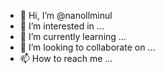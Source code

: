 - 👋 Hi, I’m @nanollminul
- 👀 I’m interested in ...
- 🌱 I’m currently learning ...
- 💞️ I’m looking to collaborate on ...
- 📫 How to reach me ...

<!---
nanollminul/nanollminul is a ✨ special ✨ repository because its `README.md` (this file) appears on your GitHub profile.
You can click the Preview link to take a look at your changes.
--->
